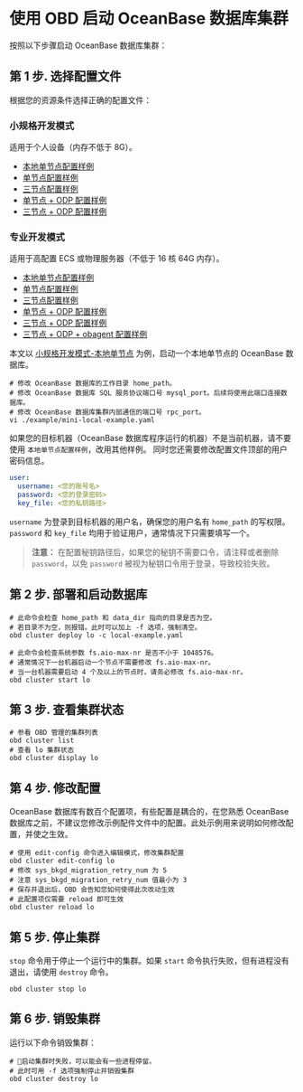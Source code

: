 # 使用 OBD 启动 OceanBase 数据库集群

按照以下步骤启动 OceanBase 数据库集群：

## 第 1 步. 选择配置文件

根据您的资源条件选择正确的配置文件：

### 小规格开发模式

适用于个人设备（内存不低于 8G）。

- [本地单节点配置样例](../../../example/mini-local-example.yaml)
- [单节点配置样例](../../../example/mini-single-example.yaml)
- [三节点配置样例](../../../example/mini-distributed-example.yaml)
- [单节点 + ODP 配置样例](../../../example/mini-single-with-obproxy-example.yaml)
- [三节点 + ODP 配置样例](../../../example/mini-distributed-with-obproxy-example.yaml)

### 专业开发模式

适用于高配置 ECS 或物理服务器（不低于 16 核 64G 内存）。  

- [本地单节点配置样例](../../../example/local-example.yaml)
- [单节点配置样例](../../../example/single-example.yaml)
- [三节点配置样例](../../../example/distributed-example.yaml)
- [单节点 + ODP 配置样例](../../../example/single-with-obproxy-example.yaml)
- [三节点 + ODP 配置样例](../../../example/distributed-with-obproxy-example.yaml)
- [三节点 + ODP + obagent 配置样例](../../../example/obagent/distributed-with-obproxy-and-obagent-example.yaml)

本文以 [小规格开发模式-本地单节点](../../../example/mini-local-example.yaml) 为例，启动一个本地单节点的 OceanBase 数据库。

```shell
# 修改 OceanBase 数据库的工作目录 home_path。
# 修改 OceanBase 数据库 SQL 服务协议端口号 mysql_port。后续将使用此端口连接数据库。
# 修改 OceanBase 数据库集群内部通信的端口号 rpc_port。
vi ./example/mini-local-example.yaml
```

如果您的目标机器（OceanBase 数据库程序运行的机器）不是当前机器，请不要使用 `本地单节点配置样例`，改用其他样例。
同时您还需要修改配置文件顶部的用户密码信息。

```yaml
user:
  username: <您的账号名>
  password: <您的登录密码>
  key_file: <您的私钥路径>
```

`username` 为登录到目标机器的用户名，确保您的用户名有 `home_path` 的写权限。`password` 和 `key_file` 均用于验证用户，通常情况下只需要填写一个。

> **注意：** 在配置秘钥路径后，如果您的秘钥不需要口令，请注释或者删除 `password`，以免 `password` 被视为秘钥口令用于登录，导致校验失败。

## 第 2 步. 部署和启动数据库

```shell
# 此命令会检查 home_path 和 data_dir 指向的目录是否为空。
# 若目录不为空，则报错。此时可以加上 -f 选项，强制清空。
obd cluster deploy lo -c local-example.yaml

# 此命令会检查系统参数 fs.aio-max-nr 是否不小于 1048576。
# 通常情况下一台机器启动一个节点不需要修改 fs.aio-max-nr。
# 当一台机器需要启动 4 个及以上的节点时，请务必修改 fs.aio-max-nr。
obd cluster start lo 
```

## 第 3 步. 查看集群状态

```shell
# 参看 OBD 管理的集群列表
obd cluster list
# 查看 lo 集群状态
obd cluster display lo
```

## 第 4 步. 修改配置

OceanBase 数据库有数百个配置项，有些配置是耦合的，在您熟悉 OceanBase 数据库之前，不建议您修改示例配件文件中的配置。此处示例用来说明如何修改配置，并使之生效。

```shell
# 使用 edit-config 命令进入编辑模式，修改集群配置
obd cluster edit-config lo
# 修改 sys_bkgd_migration_retry_num 为 5
# 注意 sys_bkgd_migration_retry_num 值最小为 3
# 保存并退出后，OBD 会告知您如何使得此次改动生效
# 此配置项仅需要 reload 即可生效
obd cluster reload lo
```

## 第 5 步. 停止集群

`stop` 命令用于停止一个运行中的集群。如果 `start` 命令执行失败，但有进程没有退出，请使用 `destroy` 命令。

```shell
obd cluster stop lo
```

## 第 6 步. 销毁集群

运行以下命令销毁集群：

```shell
# 启动集群时失败，可以能会有一些进程停留。
# 此时可用 -f 选项强制停止并销毁集群
obd cluster destroy lo
```
